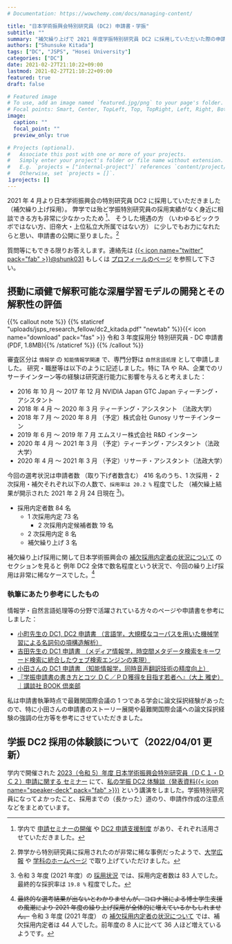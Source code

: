 ```yaml
---
# Documentation: https://wowchemy.com/docs/managing-content/

title: "日本学術振興会特別研究員 (DC2) 申請書・学振"
subtitle: ""
summary: "補欠繰り上げで 2021 年度学振特別研究員 DC2 に採用していただいた際の申請書です。"
authors: ["Shunsuke Kitada"]
tags: ["DC", "JSPS", "Hosei University"]
categories: ["DC"]
date: 2021-02-27T21:10:22+09:00
lastmod: 2021-02-27T21:10:22+09:00
featured: true
draft: false

# Featured image
# To use, add an image named `featured.jpg/png` to your page's folder.
# Focal points: Smart, Center, TopLeft, Top, TopRight, Left, Right, BottomLeft, Bottom, BottomRight.
image:
  caption: ""
  focal_point: ""
  preview_only: true

# Projects (optional).
#   Associate this post with one or more of your projects.
#   Simply enter your project's folder or file name without extension.
#   E.g. `projects = ["internal-project"]` references `content/project/deep-learning/index.md`.
#   Otherwise, set `projects = []`.
１projects: []
---
```


2021 年 4 月より日本学術振興会の特別研究員 DC2 に採用していただきました（補欠繰り上げ採用）。
弊学では殆ど学振特別研究員の採用実績がなく身近に相談できる方も非常に少なかったため [^1]、
そうした境遇の方 （いわゆるビックラボではない方、旧帝大・上位私立大所属ではない方） に少しでもお力になれたらと思い、申請書の公開に至りました。[^2]

質問等にもできる限りお答えします。連絡先は [{{< icon name="twitter" pack="fab" >}}@shunk031](https://twitter.com/shunk031) もしくは [プロフィールのページ](/authors/shunsuke-kitada/) を参照して下さい。

## 摂動に頑健で解釈可能な深層学習モデルの開発とその解釈性の評価

{{% callout note %}}
{{% staticref "uploads/jsps_research_fellow/dc2_kitada.pdf" "newtab" %}}{{< icon name="download" pack="fas" >}} 令和 3 年度採用分 特別研究員 - DC 申請書 (PDF, 1.8MB){{% /staticref %}}
{{% /callout %}}

審査区分は `情報学` の `知能情報学関連` で、専門分野は `自然言語処理` として申請しました。
研究・職歴等は以下のように記述しました。特に TA や RA、企業でのリサーチインターン等の経験は研究遂行能力に影響を与えると考えました：
- 2016 年 10 月 ～ 2017 年 12 月 NVIDIA Japan GTC Japan ティーチング・アシスタント
- 2018 年 4 月 ～ 2020 年 3 月 ティーチング・アシスタント （法政大学）
- 2018 年 7 月 ～ 2020 年 8 月 （予定）株式会社 Gunosy リサーチインターン
- 2019 年 6 月 ～ 2019 年 7 月 エムスリー株式会社 R&D インターン
- 2020 年 4 月 ～ 2021 年 3 月 （予定）ティーチング・アシスタント（法政大学）
- 2020 年 4 月 ～ 2021 年 3 月 （予定）リサーチ・アシスタント（法政大学）

今回の選考状況は申請者数 （取り下げ者数含む） 416 名のうち、1 次採用・ 2 次採用・補欠それぞれ以下の人数で、`採用率は 20.2 %` 程度でした （補欠繰上結果が開示された 2021 年 2 月 24 日現在 [^3])。
- 採用内定者数 84 名
  - 1 次採用内定 73 名
    - 2 次採用内定候補者数 19 名
  - 2 次採用内定 8 名
  - 補欠繰り上げ 3 名

補欠繰り上げ採用に関して日本学術振興会の [補欠採用内定者の状況について](https://www.jsps.go.jp/j-pd/pd_saiyo.html) のセクションを見ると
例年 DC2 全体で数名程度という状況で、今回の繰り上げ採用は非常に稀なケースでした。[^4]

### 執筆にあたり参考にしたもの

情報学・自然言語処理等の分野で活躍されている方々のページや申請書を参考にしました：
- [小町先生の DC1, DC2 申請書 （言語学，大規模なコーパスを用いた機械学習による名詞句の項構造解析）](http://cl.sd.tmu.ac.jp/~komachi/docs/jsps.html)
- [吉田先生の DC1 申請書 （メディア情報学，時空間メタデータ検索をキーワード検索に統合したウェブ検索エンジンの実現）](http://www.mibel.cs.tsukuba.ac.jp/~ceekz/dc1/)
- [小田さんの DC1 申請書 （知能情報学，同時音声翻訳技術の精度向上）](https://drive.google.com/file/d/0B3O7bgd3mym6N214SWw3eVJCS3M/view)
- [『学振申請書の書き方とコツ ＤＣ／ＰＤ獲得を目指す若者へ』（大上 雅史）｜講談社 BOOK 倶楽部](https://bookclub.kodansha.co.jp/product?item=0000147760)

私は申請書執筆時点で最難関国際会議の 1 つである学会に論文採択経験があったので、特に小田さんの申請書のストーリー展開や最難関国際会議への論文採択経験の強調の仕方等を参考にさせていただきました。

## 学振 DC2 採用の体験談について（2022/04/01 更新）

学内で開催された [2023（令和 5）年度 日本学術振興会特別研究員（ＤＣ１・ＤＣ２）申請に関する セミナー](https://www.hosei.ac.jp/kenkyu/info/article-20220228215045/) にて、[私の学振 DC2 体験談（発表資料{{< icon name="speaker-deck" pack="fab" >}})](/talk/my-experience-about-jsps-research-fellowship) という講演をしました。学振特別研究員になってよかったこと、採用までの（長かった）道のり、申請作作成の注意点などをまとめています。

[^1]: 学内で [申請セミナーの開催](https://www.hosei.ac.jp/gs/info/article-20200305102401) や [DC2 申請支援制度](https://www.hosei.ac.jp/kenkyu/info/article-20200525125134) があり、それぞれ活用させていただきました。

[^2]: 弊学から特別研究員に採用されたのが非常に稀な事例だったようで、[大学広報](https://www.hosei.ac.jp/koganei/pickup/article-20210305121330/) や [学科のホームページ](https://ai.ws.hosei.ac.jp/wp/news/news20210408/) で取り上げていただけました。

[^3]: 令和 3 年度 (2021 年度）の [採用状況](https://www.jsps.go.jp/j-pd/pd_saiyo.html) では、採用内定者数は 83 人でした。最終的な採択率は `19.8 %` 程度でした。

[^4]: <s> 最終的な選考結果が出ないとわかりませんが、コロナ禍による博士学生支援の風潮により 2021 年度の繰り上げ採用が全体的に増えているかもしれません。</s> 令和 3 年度 (2021 年度） の [補欠採用内定者の状況について](https://www.jsps.go.jp/j-pd/pd_saiyo.html) では、補欠採用内定者は 44 人でした。前年度の 8 人に比べて 36 人ほど増えているようです。
